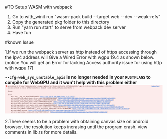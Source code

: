 #TO Setup WASM with webpack
1. Go to with_winit run "wasm-pack build --target web --dev --weak-refs" 
2. Copy the generated pkg folder to this directory
3. Run "yarn run start" to serve from webpack dev server
4. Have fun 

#known Issue 

1.If we run the webpack server as http instead of https accessing through the Ipv4 address will Give a Wired Error with wgpu 19.4 as shown below. (notice You will get an Error for lacking Access authority issue for using http with wgpu 17) 

**`--cfg=web_sys_unstable_apis` is no longer needed in your `RUSTFLAGS` to compile for WebGPU and it won't help with this problem either**
![Widget X](./images/issue.png)

2.There seems to be a problem with obtaining canvas size on android browser, the resolution keeps incrasing until the program crash. view comments in lib.rs for more details. 
